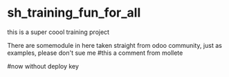 # sh_training_fun_for_all
this is a super coool training project 

There are somemodule in here taken straight from odoo community, just as examples, please don't sue me
#this a comment from mollete

#now without deploy key
